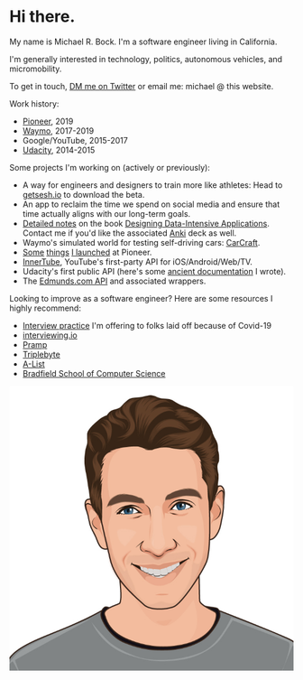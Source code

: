 # Hi there.

My name is Michael R. Bock. I'm a software engineer living in California.

I'm generally interested in technology, politics, autonomous vehicles, and
micromobility.

To get in touch, [DM me on Twitter](https://twitter.com/michaelrbock) or email
me: michael @ this website.

Work history:

* [Pioneer](https://pioneer.app/), 2019
* [Waymo](https://waymo.com/), 2017-2019
* Google/YouTube, 2015-2017
* [Udacity](https://www.udacity.com/), 2014-2015

Some projects I'm working on (actively or previously):

* A way for engineers and designers to train more like athletes: Head to
  [getsesh.io](http://getsesh.io) to download the beta.
* An app to reclaim the time we spend on social media and ensure that time
  actually aligns with our long-term goals.
* [Detailed notes](https://github.com/michaelrbock/notes/tree/master/books/designing-data-intensive-applications)
  on the book
  [Designing Data-Intensive Applications](https://dataintensive.net/). Contact
  me if you'd like the associated
  [Anki](http://augmentingcognition.com/ltm.html) deck as well.
* Waymo's simulated world for testing self-driving cars:
  [CarCraft](https://www.theatlantic.com/technology/archive/2017/08/inside-waymos-secret-testing-and-simulation-facilities/537648/).
* [Some](https://pioneer.app/blog/pioneer-multiplayer/)
  [things](https://pioneer.app/blog/advisor-chat/) [I launched](https://pioneer.app/blog/the-infinite-tournament/)
  at Pioneer.
* [InnerTube](https://gizmodo.com/how-project-innertube-helped-pull-youtube-out-of-the-gu-1704946491),
  YouTube's first-party API for iOS/Android/Web/TV.
* Udacity's first public API
  (here's some [ancient documentation](https://s3.amazonaws.com/content.udacity-data.com/techdocs/UdacityCourseCatalogAPIDocumentation-v0.pdf) I wrote).
* The [Edmunds.com API](https://github.com/EdmundsAPI) and associated wrappers.

Looking to improve as a software engineer? Here are some resources I highly
recommend:

* [Interview practice](https://twitter.com/michaelrbock/status/1258061396559839232)
  I'm offering to folks laid off because of Covid-19
* [interviewing.io](https://iio.sh/r/HpHf)
* [Pramp](https://www.pramp.com/invt/YanMVOzEBgHzPJY4JKNZ)
* [Triplebyte](https://triplebyte.com/iv/MOiyVhC/cp/header)
* [A-List](https://alist.co/candidates/refer/5207)
* [Bradfield School of Computer Science](https://bradfieldcs.com)

![headshot](shot.jpg)
